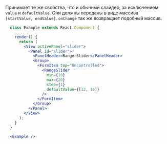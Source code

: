 Принимает те же свойства, что и обычный слайдер, за исключением `value` и `defaultValue`.
Они должны переданы в виде массива `[startValue, endValue]`. `onChange` так же возвращает подобный массив.

```jsx
  class Example extends React.Component {

    render() {
      return (
        <View activePanel="slider">
          <Panel id="slider">
            <PanelHeader>RangerSlider</PanelHeader>
            <Group>
              <FormItem top="Uncontrolled">
                <RangeSlider
                  min={10}
                  max={20}
                  step={1}
                  defaultValue={[12, 16]}
                />
              </FormItem>
            </Group>
          </Panel>
        </View>
      );
    }
  }

  <Example />
```
